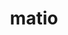 ---
title: "matio"
layout: cache
categories: [package, develop-2024-12-29]
meta: {"versions": ["1.5.26"], "compilers": ["gcc@=11.1.0", "gcc@=11.4.0"], "oss": ["ubuntu20.04", "ubuntu22.04"], "platforms": ["linux"], "targets": ["x86_64_v3"], "stacks": ["data-vis-sdk", "e4s", "root"], "num_specs": 3, "num_specs_by_stack": {"root": 3, "data-vis-sdk": 1, "e4s": 2}}
spec_details: [{"hash": "ddhizldzzb7lm4pxqhh7uckle3y5p7ih", "compiler": "gcc@=11.1.0", "versions": ["1.5.26"], "os": "ubuntu20.04", "platform": "linux", "target": "x86_64_v3", "variants": ["build_system=autotools", "+hdf5", "+shared", "+zlib"], "stacks": ["root", "data-vis-sdk"], "size": "-", "tarball": "https://binaries.spack.io/develop-2024-12-29/build_cache/linux-ubuntu20.04-x86_64_v3/gcc-11.1.0/matio-1.5.26/linux-ubuntu20.04-x86_64_v3-gcc-11.1.0-matio-1.5.26-ddhizldzzb7lm4pxqhh7uckle3y5p7ih.spack"}, {"hash": "rlc3ffxcvnnjjzmlj7ggtfkkitv6grpw", "compiler": "gcc@=11.4.0", "versions": ["1.5.26"], "os": "ubuntu22.04", "platform": "linux", "target": "x86_64_v3", "variants": ["build_system=autotools", "+hdf5", "+shared", "+zlib"], "stacks": ["e4s", "root"], "size": "-", "tarball": "https://binaries.spack.io/develop-2024-12-29/build_cache/linux-ubuntu22.04-x86_64_v3/gcc-11.4.0/matio-1.5.26/linux-ubuntu22.04-x86_64_v3-gcc-11.4.0-matio-1.5.26-rlc3ffxcvnnjjzmlj7ggtfkkitv6grpw.spack"}, {"hash": "o4zn3u5jberbh6xq5pnu7hyrijlvsldu", "compiler": "gcc@=11.4.0", "versions": ["1.5.26"], "os": "ubuntu22.04", "platform": "linux", "target": "x86_64_v3", "variants": ["build_system=autotools", "+hdf5", "+shared", "+zlib"], "stacks": ["e4s", "root"], "size": "-", "tarball": "https://binaries.spack.io/develop-2024-12-29/build_cache/linux-ubuntu22.04-x86_64_v3/gcc-11.4.0/matio-1.5.26/linux-ubuntu22.04-x86_64_v3-gcc-11.4.0-matio-1.5.26-o4zn3u5jberbh6xq5pnu7hyrijlvsldu.spack"}]
---